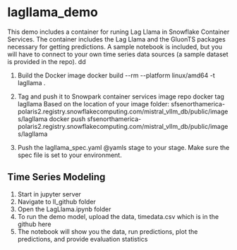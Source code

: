 # lagllama_demo
This demo includes a container for runing Lag Llama in Snowflake Container Services. The container includes the Lag Llama and the GluonTS packages necessary for getting predictions. A sample notebook is included, but you will have to connect to your own time series data sources (a sample dataset is provided in the repo). dd

1. Build the Docker image
   docker build --rm --platform linux/amd64 -t lagllama .
                             
3. Tag and push it to Snowpark container services image repo
   docker tag lagllama
   Based on the location of your image folder:
   sfsenorthamerica-polaris2.registry.snowflakecomputing.com/mistral_vllm_db/public/images/lagllama
   docker push sfsenorthamerica-polaris2.registry.snowflakecomputing.com/mistral_vllm_db/public/images/lagllama
   
3. Push the lagllama_spec.yaml @yamls stage to your stage. Make sure the spec file is set to your environment.
   
## Time Series Modeling

1. Start in jupyter server
2. Navigate to ll_github folder
3. Open the LagLlama.ipynb folder
4. To run the demo model, upload the data, timedata.csv which is in the github here
5. The notebook will show you the data, run predictions, plot the predictions, and provide evaluation statistics 




